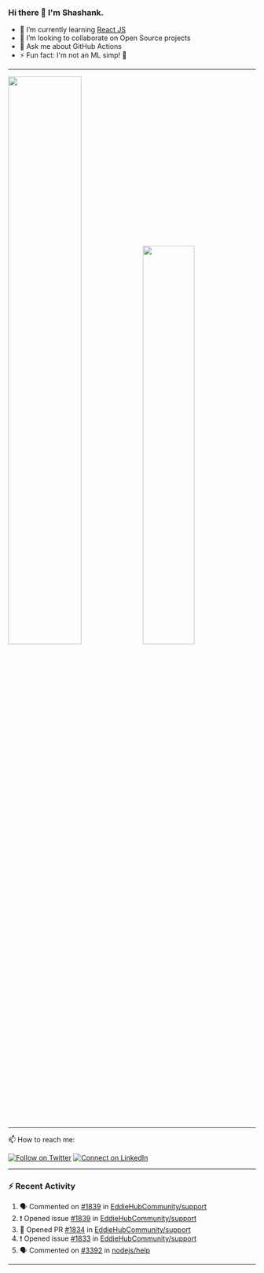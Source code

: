 ### Hi there 👋 I'm Shashank. 
- 🌱 I’m currently learning [React JS](https://github.com/reactjs/reactjs.org)
- 👯 I’m looking to collaborate on Open Source projects
- 💬 Ask me about GitHub Actions
- ⚡ Fun fact: I'm not an ML simp! 🙂

<!--
**shashank-001/shashank-001** is a ✨ _special_ ✨ repository because its `README.md` (this file) appears on GitHub profile.-->

---
<img src="https://github-readme-stats-plum-eta.vercel.app/api?username=Shashank-001&show_icons=true&theme=tokyonight" width="54.4%"><img src="https://github-readme-stats.vercel.app/api/top-langs/?username=Shashank-001&layout=compact&theme=tokyonight" width="45.6%">

---
📫 How to reach me:

[![Follow on Twitter](https://img.shields.io/badge/--twitter?label=Twitter&logo=Twitter&style=social)](https://twitter.com/devshashank001) [![Connect on LinkedIn](https://img.shields.io/badge/--linkedin?label=LinkedIn&logo=LinkedIn&style=social)](https://www.linkedin.com/in/shashank-shekhar-code)

---

### :zap: Recent Activity

<!--START_SECTION:activity-->
1. 🗣 Commented on [#1839](https://github.com/EddieHubCommunity/support/issues/1839) in [EddieHubCommunity/support](https://github.com/EddieHubCommunity/support)
2. ❗️ Opened issue [#1839](https://github.com/EddieHubCommunity/support/issues/1839) in [EddieHubCommunity/support](https://github.com/EddieHubCommunity/support)
3. 💪 Opened PR [#1834](https://github.com/EddieHubCommunity/support/pull/1834) in [EddieHubCommunity/support](https://github.com/EddieHubCommunity/support)
4. ❗️ Opened issue [#1833](https://github.com/EddieHubCommunity/support/issues/1833) in [EddieHubCommunity/support](https://github.com/EddieHubCommunity/support)
5. 🗣 Commented on [#3392](https://github.com/nodejs/help/issues/3392) in [nodejs/help](https://github.com/nodejs/help)
<!--END_SECTION:activity-->

---




